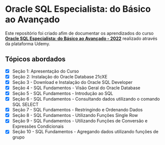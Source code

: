 # Oracle SQL Especialista: do Básico ao Avançado

Este repositório foi criado afim de documentar os aprendizados do curso [**Oracle SQL Especialista: do Básico ao Avançado - 2022**](https://www.udemy.com/course/oracle-sql-especialista-do-basico-ao-avancado-completo/) realizado através da plataforma Udemy.

## Tópicos abordados

-   [x] Seção 1: Apresentação do Curso
-   [x] Seção 2: Instalação do Oracle Database 21cXE
-   [x] Seção 3 - Download e Instalação do Oracle SQL Developer
-   [x] Seção 4 - SQL Fundamentos - Visão Geral do Oracle Database
-   [x] Seção 5 - SQL Fundamentos - Introdução ao SQL
-   [x] Seção 6 - SQL Fundamentos - Consultando dados utilizando o comando SQL SELECT
-   [x] Seção 7 - SQL Fundamentos - Restringindo e Ordenando Dados
-   [x] Seção 8 - SQL Fundamentos - Utilizando Funções Single Row
-   [x] Seção 9 - SQL Fundamentos - Utilizando Funções de Conversão e Expressões Condicionais
-   [x] Seção 10 - SQL Fundamentos - Agregando dados utilizando funções de grupo
